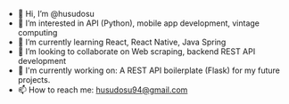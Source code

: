 - 👋 Hi, I’m @husudosu
- 👀 I’m interested in API (Python), mobile app development, vintage computing
- 🌱 I’m currently learning React, React Native, Java Spring
- 💞️ I’m looking to collaborate on Web scraping, backend REST API development
- :construction_worker: I'm currently working on: A REST API boilerplate (Flask) for my future projects.
- 📫 How to reach me: husudosu94@gmail.com


<!---
husudosu/husudosu is a ✨ special ✨ repository because its `README.md` (this file) appears on your GitHub profile.
You can click the Preview link to take a look at your changes.
--->
